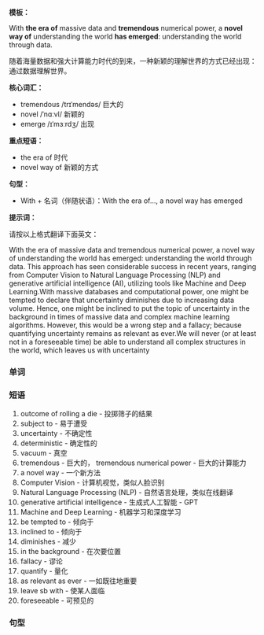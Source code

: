 
**模板：**

With **the era of** massive data and **tremendous** numerical power, a **novel way of** understanding the world **has emerged**: understanding the world through data.

随着海量数据和强大计算能力时代的到来，一种新颖的理解世界的方式已经出现：通过数据理解世界。

**核心词汇：**

- tremendous /trɪˈmendəs/ 巨大的
- novel /ˈnɑːvl/ 新颖的
- emerge /ɪˈmɜːrdʒ/ 出现

**重点短语：**

- the era of 时代
- novel way of 新颖的方式

**句型：**

- With + 名词（伴随状语）：With the era of..., a novel way has emerged

**提示词：**

请按以上格式翻译下面英文：

With the era of massive data and tremendous numerical power, a novel way of understanding
the world has emerged: understanding the world through data. This approach
has seen considerable success in recent years, ranging from Computer Vision to Natural
Language Processing (NLP) and generative artificial intelligence (AI), utilizing tools like
Machine and Deep Learning.With massive databases and computational power, one might
be tempted to declare that uncertainty diminishes due to increasing data volume. Hence,
one might be inclined to put the topic of uncertainty in the background in times of massive
data and complex machine learning algorithms. However, this would be a wrong step and
a fallacy; because quantifying uncertainty remains as relevant as ever.We will never (or at
least not in a foreseeable time) be able to understand all complex structures in the world,
which leaves us with uncertainty



### 单词



### 短语

1. outcome of rolling a die - 投掷筛子的结果
2. subject to - 易于遭受
3. uncertainty - 不确定性
4. deterministic - 确定性的
5. vacuum - 真空
6. tremendous - 巨大的， tremendous numerical power - 巨大的计算能力
7. a novel way - 一个新方法
8. Computer Vision - 计算机视觉，类似人脸识别
9. Natural Language Processing (NLP) - 自然语言处理，类似在线翻译
10. generative artificial intelligence - 生成式人工智能 - GPT
11. Machine and Deep Learning - 机器学习和深度学习
12. be tempted to - 倾向于
13. inclined to - 倾向于
14. diminishes - 减少
15. in the background - 在次要位置
16. fallacy - 谬论
17. quantify - 量化
18. as relevant as ever - 一如既往地重要
19. leave sb with - 使某人面临 
20. foreseeable - 可预见的



### 句型